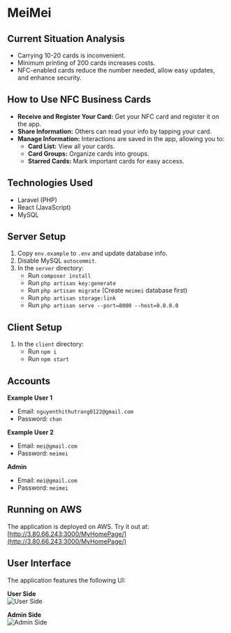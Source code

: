 # MeiMei

## Current Situation Analysis
- Carrying 10-20 cards is inconvenient.
- Minimum printing of 200 cards increases costs.
- NFC-enabled cards reduce the number needed, allow easy updates, and enhance security.

## How to Use NFC Business Cards
- **Receive and Register Your Card:** Get your NFC card and register it on the app.
- **Share Information:** Others can read your info by tapping your card.
- **Manage Information:** Interactions are saved in the app, allowing you to:
  - **Card List:** View all your cards.
  - **Card Groups:** Organize cards into groups.
  - **Starred Cards:** Mark important cards for easy access.

## Technologies Used
- Laravel (PHP)
- React (JavaScript)
- MySQL

## Server Setup
1. Copy `env.example` to `.env` and update database info.
2. Disable MySQL `autocommit`.
3. In the `server` directory:
   - Run `composer install`
   - Run `php artisan key:generate`
   - Run `php artisan migrate` (Create `meimei` database first)
   - Run `php artisan storage:link`
   - Run `php artisan serve --port=8000 --host=0.0.0.0`

## Client Setup
1. In the `client` directory:
   - Run `npm i`
   - Run `npm start`

## Accounts
**Example User 1**
- Email: `nguyenthithutrang0122@gmail.com`
- Password: `chan`

**Example User 2**
- Email: `mei@gmail.com`
- Password: `meimei`

**Admin**
- Email: `mei@gmail.com`
- Password: `meimei`

## Running on AWS
The application is deployed on AWS. Try it out at:  
[http://3.80.66.243:3000/MyHomePage/](http://3.80.66.243:3000/MyHomePage/)

## User Interface
The application features the following UI:

**User Side**  
![User Side](https://github.com/ThuTrang912/MeiMei/assets/129019073/9ac9863e-6959-4e6b-8cb1-73375855f521)

**Admin Side**  
![Admin Side](https://github.com/user-attachments/assets/a73ec86d-17cd-41ec-9c04-21d81617ea7b)
